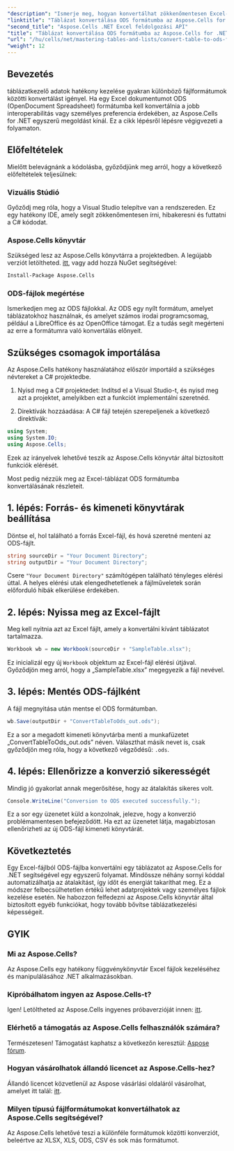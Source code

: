 ```yaml
---
"description": "Ismerje meg, hogyan konvertálhat zökkenőmentesen Excel-táblázatokat ODS-formátumba az Aspose.Cells for .NET segítségével. Ez a lépésenkénti útmutató."
"linktitle": "Táblázat konvertálása ODS formátumba az Aspose.Cells for .NET használatával"
"second_title": "Aspose.Cells .NET Excel feldolgozási API"
"title": "Táblázat konvertálása ODS formátumba az Aspose.Cells for .NET használatával"
"url": "/hu/cells/net/mastering-tables-and-lists/convert-table-to-ods-format/"
"weight": 12
---
```


## Bevezetés

táblázatkezelő adatok hatékony kezelése gyakran különböző fájlformátumok közötti konvertálást igényel. Ha egy Excel dokumentumot ODS (OpenDocument Spreadsheet) formátumba kell konvertálnia a jobb interoperabilitás vagy személyes preferencia érdekében, az Aspose.Cells for .NET egyszerű megoldást kínál. Ez a cikk lépésről lépésre végigvezeti a folyamaton.

## Előfeltételek

Mielőtt belevágnánk a kódolásba, győződjünk meg arról, hogy a következő előfeltételek teljesülnek:

### Vizuális Stúdió

Győződj meg róla, hogy a Visual Studio telepítve van a rendszereden. Ez egy hatékony IDE, amely segít zökkenőmentesen írni, hibakeresni és futtatni a C# kódodat.

### Aspose.Cells könyvtár

Szükséged lesz az Aspose.Cells könyvtárra a projektedben. A legújabb verziót letöltheted. [itt](https://releases.aspose.com/cells/net/), vagy add hozzá NuGet segítségével:

```bash
Install-Package Aspose.Cells
```

### ODS-fájlok megértése

Ismerkedjen meg az ODS fájlokkal. Az ODS egy nyílt formátum, amelyet táblázatokhoz használnak, és amelyet számos irodai programcsomag, például a LibreOffice és az OpenOffice támogat. Ez a tudás segít megérteni az erre a formátumra való konvertálás előnyeit.

## Szükséges csomagok importálása

Az Aspose.Cells hatékony használatához először importáld a szükséges névtereket a C# projektedbe.

1. Nyisd meg a C# projektedet: Indítsd el a Visual Studio-t, és nyisd meg azt a projektet, amelyikben ezt a funkciót implementálni szeretnéd.

2. Direktívák hozzáadása: A C# fájl tetején szerepeljenek a következő direktívák:

```csharp
using System;
using System.IO;
using Aspose.Cells;
```

Ezek az irányelvek lehetővé teszik az Aspose.Cells könyvtár által biztosított funkciók elérését.

Most pedig nézzük meg az Excel-táblázat ODS formátumba konvertálásának részleteit.

## 1. lépés: Forrás- és kimeneti könyvtárak beállítása

Döntse el, hol található a forrás Excel-fájl, és hová szeretné menteni az ODS-fájlt.

```csharp
string sourceDir = "Your Document Directory";
string outputDir = "Your Document Directory";
```

Csere `"Your Document Directory"` számítógépen található tényleges elérési úttal. A helyes elérési utak elengedhetetlenek a fájlműveletek során előforduló hibák elkerülése érdekében.

## 2. lépés: Nyissa meg az Excel-fájlt

Meg kell nyitnia azt az Excel fájlt, amely a konvertálni kívánt táblázatot tartalmazza.

```csharp
Workbook wb = new Workbook(sourceDir + "SampleTable.xlsx");
```

Ez inicializál egy új `Workbook` objektum az Excel-fájl elérési útjával. Győződjön meg arról, hogy a „SampleTable.xlsx” megegyezik a fájl nevével.

## 3. lépés: Mentés ODS-fájlként

A fájl megnyitása után mentse el ODS formátumban.

```csharp
wb.Save(outputDir + "ConvertTableToOds_out.ods");
```

Ez a sor a megadott kimeneti könyvtárba menti a munkafüzetet „ConvertTableToOds_out.ods” néven. Választhat másik nevet is, csak győződjön meg róla, hogy a következő végződésű: `.ods`.

## 4. lépés: Ellenőrizze a konverzió sikerességét

Mindig jó gyakorlat annak megerősítése, hogy az átalakítás sikeres volt.

```csharp
Console.WriteLine("Conversion to ODS executed successfully.");
```

Ez a sor egy üzenetet küld a konzolnak, jelezve, hogy a konverzió problémamentesen befejeződött. Ha ezt az üzenetet látja, magabiztosan ellenőrizheti az új ODS-fájl kimeneti könyvtárát.

## Következtetés

Egy Excel-fájlból ODS-fájlba konvertálni egy táblázatot az Aspose.Cells for .NET segítségével egy egyszerű folyamat. Mindössze néhány sornyi kóddal automatizálhatja az átalakítást, így időt és energiát takaríthat meg. Ez a módszer felbecsülhetetlen értékű lehet adatprojektek vagy személyes fájlok kezelése esetén. Ne habozzon felfedezni az Aspose.Cells könyvtár által biztosított egyéb funkciókat, hogy tovább bővítse táblázatkezelési képességeit.

## GYIK

### Mi az Aspose.Cells?

Az Aspose.Cells egy hatékony függvénykönyvtár Excel fájlok kezeléséhez és manipulálásához .NET alkalmazásokban.

### Kipróbálhatom ingyen az Aspose.Cells-t?

Igen! Letöltheted az Aspose.Cells ingyenes próbaverzióját innen: [itt](https://releases.aspose.com/cells/net/).

### Elérhető a támogatás az Aspose.Cells felhasználók számára?

Természetesen! Támogatást kaphatsz a következőn keresztül: [Aspose fórum](https://forum.aspose.com/c/cells/9).

### Hogyan vásárolhatok állandó licencet az Aspose.Cells-hez?

Állandó licencet közvetlenül az Aspose vásárlási oldaláról vásárolhat, amelyet itt talál: [itt](https://purchase.aspose.com/buy).

### Milyen típusú fájlformátumokat konvertálhatok az Aspose.Cells segítségével?

Az Aspose.Cells lehetővé teszi a különféle formátumok közötti konverziót, beleértve az XLSX, XLS, ODS, CSV és sok más formátumot.